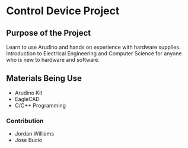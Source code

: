 # Control Device Project

## Purpose of the Project
Learn to use Arudino and hands on experience with hardware supplies. Introduction to Electrical Engineering and Computer Science for anyone who is new to hardware and software. 

## Materials Being Use
* Arudino Kit
* EagleCAD
* C/C++ Programming

### Contribution
* Jordan Williams
* Jose Bucio
